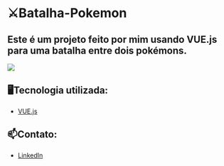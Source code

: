 # ⚔️Batalha-Pokemon
## Este é um projeto feito por mim usando VUE.js para uma batalha entre dois pokémons.
<p>
 <img width="" height="" src="/images/Gif da batalha.gif">
</p>

## 🖥️Tecnologia utilizada:
- [VUE.js](https://vuejs.org)

## 📫Contato:
- [LinkedIn](https://www.linkedin.com/in/hugo-lourenço-437a71265/)
